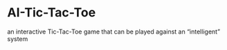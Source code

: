 # AI-Tic-Tac-Toe
an interactive Tic-Tac-Toe game that can be  played against an “intelligent” system
